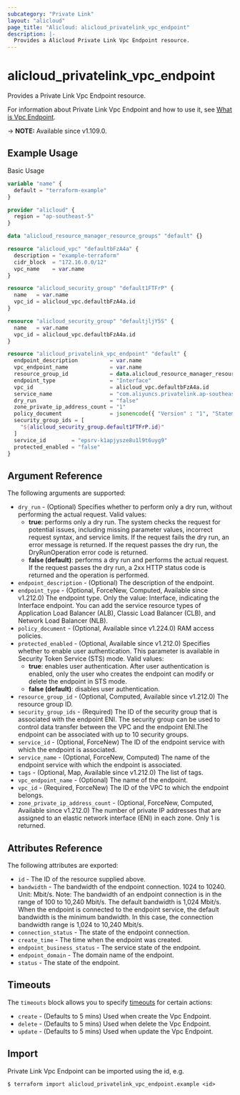 ```yaml
---
subcategory: "Private Link"
layout: "alicloud"
page_title: "Alicloud: alicloud_privatelink_vpc_endpoint"
description: |-
  Provides a Alicloud Private Link Vpc Endpoint resource.
---
```


# alicloud_privatelink_vpc_endpoint

Provides a Private Link Vpc Endpoint resource. 

For information about Private Link Vpc Endpoint and how to use it, see [What is Vpc Endpoint](https://www.alibabacloud.com/help/en/privatelink/latest/api-privatelink-2020-04-15-createvpcendpoint).

-> **NOTE:** Available since v1.109.0.

## Example Usage

Basic Usage

```terraform
variable "name" {
  default = "terraform-example"
}

provider "alicloud" {
  region = "ap-southeast-5"
}

data "alicloud_resource_manager_resource_groups" "default" {}

resource "alicloud_vpc" "defaultbFzA4a" {
  description = "example-terraform"
  cidr_block  = "172.16.0.0/12"
  vpc_name    = var.name
}

resource "alicloud_security_group" "default1FTFrP" {
  name   = var.name
  vpc_id = alicloud_vpc.defaultbFzA4a.id
}

resource "alicloud_security_group" "defaultjljY5S" {
  name   = var.name
  vpc_id = alicloud_vpc.defaultbFzA4a.id
}

resource "alicloud_privatelink_vpc_endpoint" "default" {
  endpoint_description          = var.name
  vpc_endpoint_name             = var.name
  resource_group_id             = data.alicloud_resource_manager_resource_groups.default.ids.0
  endpoint_type                 = "Interface"
  vpc_id                        = alicloud_vpc.defaultbFzA4a.id
  service_name                  = "com.aliyuncs.privatelink.ap-southeast-5.oss"
  dry_run                       = "false"
  zone_private_ip_address_count = "1"
  policy_document               = jsonencode({ "Version" : "1", "Statement" : [{ "Effect" : "Allow", "Action" : ["*"], "Resource" : ["*"], "Principal" : "*" }] })
  security_group_ids = [
    "${alicloud_security_group.default1FTFrP.id}"
  ]
  service_id        = "epsrv-k1apjysze8u1l9t6uyg9"
  protected_enabled = "false"
}
```

## Argument Reference

The following arguments are supported:
* `dry_run` - (Optional) Specifies whether to perform only a dry run, without performing the actual request. Valid values:
  - **true**: performs only a dry run. The system checks the request for potential issues, including missing parameter values, incorrect request syntax, and service limits. If the request fails the dry run, an error message is returned. If the request passes the dry run, the DryRunOperation error code is returned.
  - **false (default)**: performs a dry run and performs the actual request. If the request passes the dry run, a 2xx HTTP status code is returned and the operation is performed.
* `endpoint_description` - (Optional) The description of the endpoint.
* `endpoint_type` - (Optional, ForceNew, Computed, Available since v1.212.0) The endpoint type. Only the value: Interface, indicating the Interface endpoint. You can add the service resource types of Application Load Balancer (ALB), Classic Load Balancer (CLB), and Network Load Balancer (NLB).
* `policy_document` - (Optional, Available since v1.224.0) RAM access policies.
* `protected_enabled` - (Optional, Available since v1.212.0) Specifies whether to enable user authentication. This parameter is available in Security Token Service (STS) mode. Valid values:
  - **true**: enables user authentication. After user authentication is enabled, only the user who creates the endpoint can modify or delete the endpoint in STS mode.
  - **false (default)**: disables user authentication.
* `resource_group_id` - (Optional, Computed, Available since v1.212.0) The resource group ID.
* `security_group_ids` - (Required) The ID of the security group that is associated with the endpoint ENI. The security group can be used to control data transfer between the VPC and the endpoint ENI.The endpoint can be associated with up to 10 security groups.
* `service_id` - (Optional, ForceNew) The ID of the endpoint service with which the endpoint is associated.
* `service_name` - (Optional, ForceNew, Computed) The name of the endpoint service with which the endpoint is associated.
* `tags` - (Optional, Map, Available since v1.212.0) The list of tags.
* `vpc_endpoint_name` - (Optional) The name of the endpoint.
* `vpc_id` - (Required, ForceNew) The ID of the VPC to which the endpoint belongs.
* `zone_private_ip_address_count` - (Optional, ForceNew, Computed, Available since v1.212.0) The number of private IP addresses that are assigned to an elastic network interface (ENI) in each zone. Only 1 is returned.

## Attributes Reference

The following attributes are exported:
* `id` - The ID of the resource supplied above.
* `bandwidth` - The bandwidth of the endpoint connection.  1024 to 10240. Unit: Mbit/s. Note: The bandwidth of an endpoint connection is in the range of 100 to 10,240 Mbit/s. The default bandwidth is 1,024 Mbit/s. When the endpoint is connected to the endpoint service, the default bandwidth is the minimum bandwidth. In this case, the connection bandwidth range is 1,024 to 10,240 Mbit/s.
* `connection_status` - The state of the endpoint connection. 
* `create_time` - The time when the endpoint was created.
* `endpoint_business_status` - The service state of the endpoint. 
* `endpoint_domain` - The domain name of the endpoint.
* `status` - The state of the endpoint. 

## Timeouts

The `timeouts` block allows you to specify [timeouts](https://www.terraform.io/docs/configuration-0-11/resources.html#timeouts) for certain actions:
* `create` - (Defaults to 5 mins) Used when create the Vpc Endpoint.
* `delete` - (Defaults to 5 mins) Used when delete the Vpc Endpoint.
* `update` - (Defaults to 5 mins) Used when update the Vpc Endpoint.

## Import

Private Link Vpc Endpoint can be imported using the id, e.g.

```shell
$ terraform import alicloud_privatelink_vpc_endpoint.example <id>
```